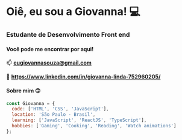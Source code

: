 <h1> Oiê, eu sou a Giovanna! 💻</h1>
<h3> Estudante de Desenvolvimento Front end </h3>

<h4>Você pode me encontrar por aqui!</h4>

📫 **eugiovannasouza@gmail.com**

🔗 **https://www.linkedin.com/in/giovanna-linda-752960205/**

<h4>Sobre mim 🙃</h4>

``` javascript
const Giovanna = {
  code: ['HTML', 'CSS', 'JavaScript'],
  location: 'São Paulo - Brasil',
  learning: ['JavaScript', 'ReactJS', 'TypeScript'],
  hobbies: ['Gaming', 'Cooking', 'Reading', 'Watch animations']
};



